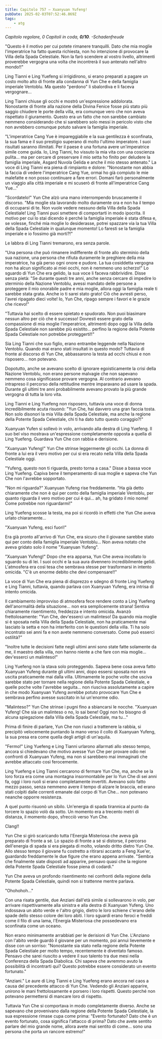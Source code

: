 ```yaml
---
title: Capitolo 757 – Xuanyuan Yufeng!
pubDate: 2025-02-03T07:52:46.869Z
tags:
    - atg
---
```



<em>Capitolo regolare,
0 Capitoli in coda, <strong>0/10</strong>.</em>
<em>-Schadenfreude</em>


"Questo è il motivo per cui potete rimanere tranquilli. Dato che mia moglie l'imperatrice ha fatto questa richiesta, non ho intenzione di provocare la Villa della Spada Celestiale. Non la farò scendere al vostro livello, altrimenti proverebbe vergogna una volta che incontrerà il suo antenato nell'altro mondo!!"


Ling Tianni e Ling Yuefeng si irrigidirono, si erano preparati a pagare un costo molto alto di fronte alla condanna di Yun Che e della famiglia imperiale Ventoblu. Ma questo "perdono" li sbalordiva e li faceva vergognare...


Ling Tianni chiuse gli occhi e mostrò un'espressione addolorata. Nonostante di fronte alla nazione della Divina Fenice fosse più stato più saggio chiudere le porte della villa, era comunque vero che non aveva rispettato il giuramento. Questo era un fatto che non sarebbe cambiato nemmeno considerando che si sarebbero solo messi in pericolo visto che non avrebbero comunque potuto salvare la famiglia imperiale.


"L'imperatrice Cang Yue è impareggiabile e la sua gentilezza è sconfinata, la sua fama e il suo prestigio superano di molto l'ultimo imperatore. I suoi risultati saranno illimitati. Per il paese è una fortuna avere un'imperatrice simile come guida. Io, Ling Tianni, ho vissuto la mia vita con una coscienza pulita... ma per cercare di preservare il mio setta ho finito per deludere la famiglia imperiale, Asgard Nuvola Gelida e anche il mio stesso antenato." La voce di Ling Tianni era piena di rimpianto e dolore: "Nonostante non abbia la faccia di vedere l'imperatrice Cang Yue, ormai ho già compiuto le mie malefatte e non posso continuare a fare errori. Domani farò personalmente un viaggio alla città imperiale e mi scuserò di fronte all'imperatrice Cang Yue..."


"Scordatelo!" Yun Che alzò una mano interrompendo bruscamente il discorso. "Mia moglie sta lavorando molto duramente ora e non ha il tempo di occuparsi di te. Non vuole vedere nessuno della Villa della Spada Celestiale! Ling Tianni puoi smettere di comportarti in modo ipocrita. Il motivo per cui lo stai dicendo è perché la famiglia imperiale è stata difesa e, se volesse, finché mia moglie lo desiderasse, potrei spazzare via la tua Villa della Spada Celestiale in qualunque momento! Lo faresti se la famiglia imperiale e io fossimo già morti?!"


Le labbra di Ling Tianni tremarono, era senza parole.


"Una persona che può rimanere indifferente di fronte allo sterminio della sua nazione, una persona che rifiuta duramente le preghiere della mia imperatrice, ha già perso ogni onore e pudore. La tua cosiddetta vergogna non ha alcun significato ai miei occhi, non è nemmeno uno scherzo!" Lo sguardo di Yun Che era gelido, la sua voce li faceva rabbrividire. Disse senza pietà: "Se durante questi tre anni, anche senza cercare di impedire lo sterminio della Nazione Ventoblu, avessi mandato delle persone a proteggere il mio onorabile padre e mia moglie, allora oggi la famiglia reale ti sarebbe stata grata. Anche io ti sarei stato grato! Ciò che avresti perso, l'avrei ripagato dieci volte! Io, Yun Che, ripago sempre i favori e le grazie che ricevo!"


"Tuttavia hai scelto di essere spietato e spudorato. Non puoi biasimare nessun altro per ciò che è successo! Dovresti essere grato della compassione di mia moglie l'imperatrice, altrimenti dopo oggi la Villa della Spada Celestiale non sarebbe più esistito... perfino la regione della Potente Spada Celestiale non potrebbe proteggerti!!"


Sia Ling Tianni che suo figlio, erano entrambe leggende nella Nazione Ventoblu. Quando mai erano stati insultati in questo modo? Tuttavia di fronte al discorso di Yun Che, abbassarono la testa ad occhi chiusi e non risposero... non potevano.


Dopotutto, anche se avevano scelto di ignorare egoisticamente la crisi della Nazione Ventoblu, non erano persone malvagie che non sapevano nemmeno cosa significasse provare vergogna. Al contrario avevano intrapreso il percorso della rettitudine mentre imparavano ad usare la spada. Durante gli ultimi tre anni probabilmente avevano provato la più grande vergogna di tutta la loro vita.


Ling Tianni e Ling Yuefeng non risposero, tuttavia una voce di donna incredibilmente acuta risuonò: "Yun Che, hai davvero una gran faccia tosta. Non solo disonori la mia Villa della Spada Celestiale, ma anche la regione della Potente Spada Celestiale, chi ti ha dato tutto questo coraggio?!"


Xuanyuan Yufen si sollevò in volo, arrivando alla destra di Ling Yuefeng. Il suo bel viso mostrava un'espressione completamente opposta a quella di Ling Yuefeng. Guardava Yun Che con  rabbia e derisione.


"Xuanyuan Yufeng!" Yun Che strinse leggermente gli occhi. La donna di fronte a lui era il vero motivo per cui si era recato nella Villa della Spada Celestiale oggi.


"Yufeng, questo non ti riguarda, presto torna a casa." Disse a bassa voce Ling Yuefeng. Capiva bene il temperamento di sua moglie e sapeva che Yun Che non l'avrebbe sopportato.


"Non mi riguarda?" Xuanyuan Yufeng rise freddamente. "Ha già detto chiaramente che non è qui per conto della famiglia imperiale Ventoblu, per quanto riguarda il vero motivo per cui è qui... ah, ha gridato il mio nome! Come potrebbe non riguardarmi!"


Ling Yuefeng scosse la testa, ma poi si ricordò in effetti che Yun Che aveva urlato chiaramente...


"Xuanyuan Yufeng, esci fuori!"


Era già pronto all'arrivo di Yun Che, era sicuro che il giovane sarebbe stato qui per conto della famiglia imperiale Ventoblu... Non aveva notato che aveva gridato solo il nome "Xuanyuan Yufeng".


"Xuanyuan Yufeng!" Dopo che era apparsa, Yun Che aveva incollato lo sguardo su di lei. I suoi occhi e la sua aura divennero incredibilmente gelidi. L'atmosfera era così tesa che sembrava stesse per trasformarsi in intento omicida. "C'è un enorme debito che devi compensare!!"


La voce di Yun Che era piena di disprezzo e sdegno di fronte Ling Yuefeng e Ling Tianni, tuttavia, quando parlava con Xuanyuan Yufeng, era intrisa di intento omicida.


Il cambiamento improvviso di atmosfera fece rendere conto a Ling Yuefeng dell'anormalità della situazione... non era semplicemente strana! Sentiva chiaramente risentimento, freddezza e intento omicida. Avanzò frettolosamente: "Yun Che, dev'esserci un malinteso! Da quando mia moglie si è sposata nella Villa della Spada Celestiale, non ha praticamente mai lasciato la setta e non ha interferito con le questioni della villa. Ti ha solo incontrato sei anni fa e non avete nemmeno conversato. Come può esserci ostilità?"


"Inoltre tutte le decisioni fatte negli ultimi anni sono state fatte solamente da me, il maestro della villa, non hanno niente a che fare con mia moglie... dev'esserci un malinteso!"


Ling Yuefeng non la stava solo proteggendo. Sapeva bene cosa aveva fatto Xuanyuan Yufeng durante gli ultimi anni, dopo essersi sposata non era uscita praticamente mai dalla villa. Ultimamente le poche volte che usciva sarebbe stato per tornare nella regione della Potente Spada Celestiale, e quelle poche volte l'avrebbe seguita... non riusciva assolutamente a capire in che modo Xuanyuan Yufeng avrebbe potuto provocare Yun Che e sembrava perfino avesse suscitato in lui un'enorme odio.


"Malinteso?" Yun Che strinse i pugni fino a sbiancarsi le nocche. "Xuanyuan Yufeng! Che sia un malinteso o no, lo sai bene! Oggi non ho bisogno di alcuna spiegazione dalla Villa della Spada Celestiale, ma tu..."


Prima di finire di parlare, Yun Che non riuscì a trattenere la rabbia, si precipitò velocemente puntando la mano verso il collo di Xuanyuan Yufeng, la sua presa era come quella degli artigli di un'aquila.


"Fermo!" Ling Yuefeng e Ling Tianni urlarono allarmati allo stesso tempo, ancora si chiedevano che motivo avesse Yun Che per provare odio nei confronti di Xuanyuan Yufeng, ma non si sarebbero mai immaginati che avrebbe attaccato così ferocemente.


Ling Yuefeng e Ling Tianni cercarono di fermare Yun Che, ma, anche se la loro forza era come una montagna insormontabile per lo Yun Che di sei anni fa, oggi i loro ruoli si erano completamente invertiti. Avevano solo fatto mezzo passo, senza nemmeno avere il tempo di alzare le braccia, ed erano stati colpiti dalle correnti emanate dal corpo di Yun Che... non potevano neanche opporre resistenza.


A quel punto risuonò un sibilo. Un'energia di spada tirannica al punto da torcere lo spazio volò da sotto. Un momento era a trecento metri di distanza, il momento dopo, sfrecciò verso Yun Che.


Clang!!


Yun Che si girò scaricando tutta l'Energia Misteriosa che aveva già preparato di fronte a sé. Lo spazio di fronte a sé si distorse, il percorso dell'energia di spada si era piegata di molto, volando dritto dietro Yun Che. Allo stesso tempo il giovane fu costretto a ritirarsi accanto a Feng Xue'er, guardando freddamente le due figure che erano appena arrivate. "Sembra che finalmente siate disposti ad apparire, pensavo quasi che la regione della Potente Spada Celestiale fosse piena di codardi."


Yun Che aveva un profondo risentimento nei confronti della regione della Potente Spada Celestiale, quindi non si trattenne mentre parlava.


"Ohohohoh..."


Con una risata gentile, due Anziani dall'età simile si sollevarono in volo, per arrivare rispettivamente alla sinistra e alla destra di Xuanyuan Yufeng. Uno indossava un abito verde e l'altro grigio, dietro le loro schiene c'erano delle spade dello stesso colore dei loro abiti. I loro sguardi erano feroci e freddi come il filo di una lama, l'Energia Misteriosa che possedevano era sconfinata come un oceano.


Non erano minimamente arrabbiati per le derisioni di Yun Che. L'Anziano con l'abito verde guardò il giovane per un momento, poi annuì lievemente e disse con un sorriso: "Nonostante sia stato nella regione della Potente Spada Celestiale per molto tempo, recentemente è diventato famoso. Pensavo che sarei riuscito a vedere il suo talento tra due mesi nella Conferenza della Spada Diabolica. Chi sapeva che avremmo avuto la possibilità di incontrarti qui? Questo potrebbe essere considerato un evento fortunato."


"Anziani." Le aure di Ling Tianni e Ling Yuefeng erano ancora nel caos a causa del precedente attacco di Yun Che. Vedendo gli Anziani apparire, unirono le mani frettolosamente e porsero i loro rispetti. Questo perché non potevano permettersi di mancare loro di rispetto.


Tuttavia Yun Che si comportava in modo completamente diverso. Anche se sapevano che provenivano dalla regione della Potente Spada Celestiale, la sua espressione rimase cupa come prima: "Evento fortunato? Dato che è un evento fortunato, cosa significa l'attacco di prima? Dato che avete sentito parlare del mio grande nome, allora avete mai sentito di come... sono una persona che porta un rancore estremo!"
                                


                                



